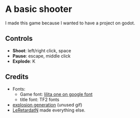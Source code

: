 # A basic shooter
I made this game because I wanted to have a project on godot.

## Controls
- **Shoot**: left/right click, space
- **Pause**: escape, middle click
- **Explode**: K

## Credits
- Fonts: 
	+ Game font: [lilita one on google font](https://fonts.google.com/specimen/Lilita+One)
	+ title font: TF2 fonts
- [explosion generation](https://explode.moth.monster/) (unused gif)
- [LeRetardatN](https://github.com/Lecodeurenretard) made everything else.